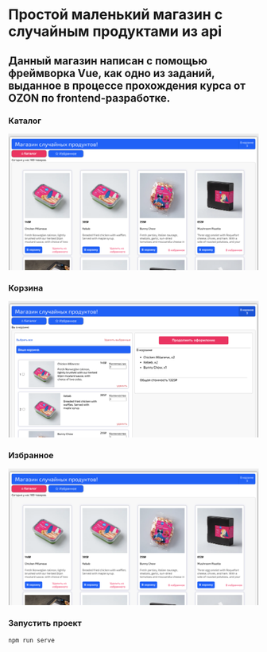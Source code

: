 # Простой маленький магазин с случайным продуктами из api
## Данный магазин написан с помощью фреймворка Vue, как одно из заданий, выданное в процессе прохождения курса от OZON по frontend-разработке.

### Каталог

![Shot1](src/assets/images/ReadmeImg/shot1.png)

### Корзина

![Shot2](src/assets/images/ReadmeImg/shot2.png)

### Избранное

![Shot3](src/assets/images/ReadmeImg/shot3.png)

### Запустить проект

```
npm run serve
```
